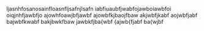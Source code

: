 ljasnhfosanosainfloasnfljsafnjlsafn
iabfiuaubfjwabfojawboiawbfoi
oiqjnhfjawbfjo
ajowhfoawjbfjawbf
ajowbfkjbaojfbaw
akjwbfjkabf
aojwbfjabf
bajwbfkwabf
bakjbwkfbaw
jawbkfjba{wbf
{ajwb{fjabf
ba{wjbf